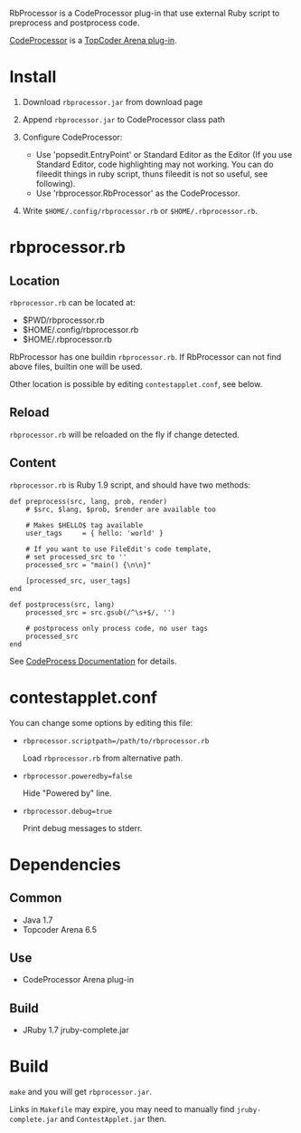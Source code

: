 RbProcessor is a CodeProcessor plug-in that use external Ruby script to preprocess and postprocess code.

[CodeProcessor](http://community.topcoder.com/contest/classes/CodeProcessor/CodeProcessor.jar) is a [TopCoder Arena plug-in](http://community.topcoder.com/tc?module=Static&d1=applet&d2=plugins).

Install
=======
1. Download `rbprocessor.jar` from download page
2. Append `rbprocessor.jar` to CodeProcessor class path
3. Configure CodeProcessor:

    *  Use 'popsedit.EntryPoint' or Standard Editor as the Editor
       (If you use Standard Editor, code highlighting may not working.
        You can do fileedit things in ruby script, thuns fileedit is
        not so useful, see following).
    *  Use 'rbprocessor.RbProcessor' as the CodeProcessor.

4. Write `$HOME/.config/rbprocessor.rb` or `$HOME/.rbprocessor.rb`.
 

rbprocessor.rb
==============

Location
--------
`rbprocessor.rb` can be located at:

* $PWD/rbprocessor.rb
* $HOME/.config/rbprocessor.rb
* $HOME/.rbprocessor.rb

RbProcessor has one buildin `rbprocessor.rb`.
If RbProcessor can not find above files, builtin one will be used.

Other location is possible by editing `contestapplet.conf`, see below.

Reload
------
`rbprocessor.rb` will be reloaded on the fly if change detected.

Content
------
`rbprocessor.rb` is Ruby 1.9 script, and should have two methods:

    def preprocess(src, lang, prob, render)
        # $src, $lang, $prob, $render are available too

        # Makes $HELLO$ tag available
        user_tags     = { hello: 'world' }

        # If you want to use FileEdit's code template,
        # set processed_src to ''
        processed_src = "main() {\n\n}"

        [processed_src, user_tags]
    end

    def postprocess(src, lang)
        processed_src = src.gsub(/^\s+$/, '')

        # postprocess only process code, no user tags
        processed_src
    end

See [CodeProcess Documentation](http://community.topcoder.com/contest/classes/CodeProcessor/How%20to%20use%20CodeProcessor%20v2.htm) for details.


contestapplet.conf
==================
You can change some options by editing this file:

* `rbprocessor.scriptpath=/path/to/rbprocessor.rb`

     Load `rbprocessor.rb` from alternative path.

* `rbprocessor.poweredby=false` 

    Hide "Powered by" line.

* `rbprocessor.debug=true`

    Print debug messages to stderr.


Dependencies
============
Common
------
* Java 1.7
* Topcoder Arena 6.5

Use
---
* CodeProcessor Arena plug-in

Build
-----
* JRuby 1.7 jruby-complete.jar


Build
=====
`make` and you will get `rbprocessor.jar`. 

Links in `Makefile` may expire, you may need to manually find `jruby-complete.jar` and `ContestApplet.jar` then.

